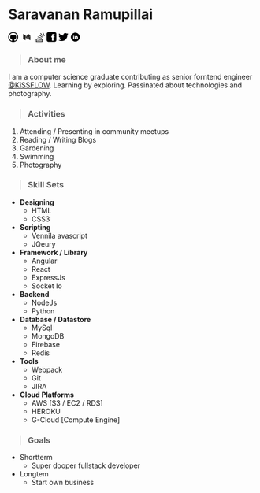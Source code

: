 # Saravanan Ramupillai

[<img src="images/github.svg" height="20">](https://github.com/saravanan10393)
[<img src="images/medium.png" height="20">](https://medium.com/@saravananr_93203) 
[<img src="images/stackoverflow.png" height="20">](https://github.com/saravanan10393)
[<img src="images/facebook.png" height="20">](https://www.facebook.com/saravananramupillai)
[<img src="images/twitter.png" height="20">](https://twitter.com/saravanan10393)
[<img src="images/linkedin.png" height="20">](https://www.linkedin.com/in/saravananramupillai/)
> ### About me
  I am a computer science graduate contributing as senior forntend engineer [@KiSSFLOW](https://www.kissflow.com). Learning by exploring. Passinated about technologies and photography.

> ### Activities
  1. Attending / Presenting in community meetups
  2. Reading / Writing Blogs
  3. Gardening
  4. Swimming
  5. Photography
> ### Skill Sets
  * **Designing**
    * HTML
    * CSS3
  * **Scripting**
    * Vennila avascript
    * JQeury
  * **Framework / Library**
    * Angular
    * React
    * ExpressJs
    * Socket Io
  * **Backend**
    * NodeJs
    * Python
  * **Database / Datastore**
    * MySql
    * MongoDB
    * Firebase
    * Redis
  * **Tools**
    * Webpack
    * Git
    * JIRA
  * **Cloud Platforms**
    * AWS [S3 / EC2 / RDS]
    * HEROKU
    * G-Cloud [Compute Engine]

> ### Goals
  * Shortterm
    * Super dooper fullstack developer
  * Longtem
    * Start own business

